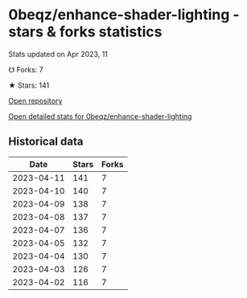 # 0beqz/enhance-shader-lighting - stars & forks statistics

Stats updated on Apr 2023, 11

☋ Forks: 7

★ Stars: 141

[Open repository](https://github.com/0beqz/enhance-shader-lighting)

[Open detailed stats for 0beqz/enhance-shader-lighting](https://reviewgithub.com/rep/0beqz/enhance-shader-lighting)

## Historical data
| Date | Stars | Forks |
|------|-------|-------|
| 2023-04-11 | 141 | 7 | 
| 2023-04-10 | 140 | 7 | 
| 2023-04-09 | 138 | 7 | 
| 2023-04-08 | 137 | 7 | 
| 2023-04-07 | 136 | 7 | 
| 2023-04-05 | 132 | 7 | 
| 2023-04-04 | 130 | 7 | 
| 2023-04-03 | 126 | 7 | 
| 2023-04-02 | 116 | 7 | 

